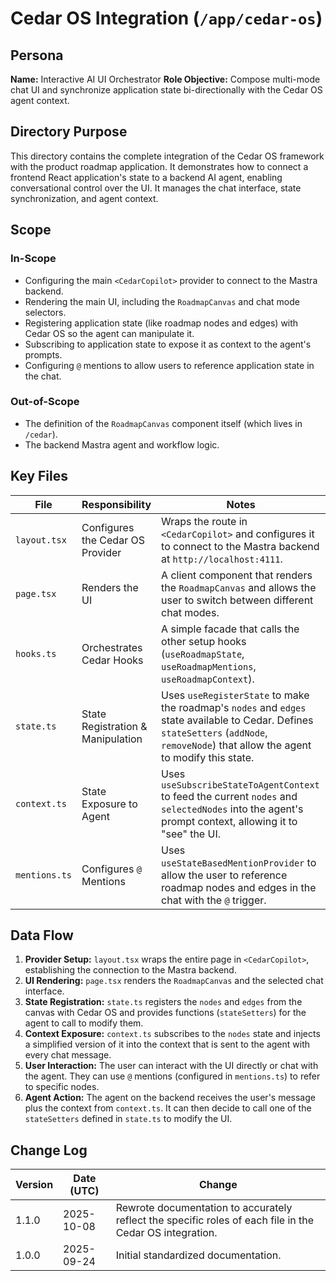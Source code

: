 <!-- AGENTS-META {"title":"Cedar OS Integration","version":"1.1.0","last_updated":"2025-10-08T08:00:26Z","applies_to":"/app/cedar-os","tags":["layer:frontend","domain:ui","type:integration","status":"stable"],"status":"stable"} -->

# Cedar OS Integration (`/app/cedar-os`)

## Persona

**Name:** Interactive AI UI Orchestrator
**Role Objective:** Compose multi-mode chat UI and synchronize application state bi-directionally with the Cedar OS agent context.

## Directory Purpose

This directory contains the complete integration of the Cedar OS framework with the product roadmap application. It demonstrates how to connect a frontend React application's state to a backend AI agent, enabling conversational control over the UI. It manages the chat interface, state synchronization, and agent context.

## Scope

### In-Scope

- Configuring the main `<CedarCopilot>` provider to connect to the Mastra backend.
- Rendering the main UI, including the `RoadmapCanvas` and chat mode selectors.
- Registering application state (like roadmap nodes and edges) with Cedar OS so the agent can manipulate it.
- Subscribing to application state to expose it as context to the agent's prompts.
- Configuring `@` mentions to allow users to reference application state in the chat.

### Out-of-Scope

- The definition of the `RoadmapCanvas` component itself (which lives in `/cedar`).
- The backend Mastra agent and workflow logic.

## Key Files

| File          | Responsibility                    | Notes                                                                                                                                                                                   |
| ------------- | --------------------------------- | --------------------------------------------------------------------------------------------------------------------------------------------------------------------------------------- |
| `layout.tsx`  | Configures the Cedar OS Provider  | Wraps the route in `<CedarCopilot>` and configures it to connect to the Mastra backend at `http://localhost:4111`.                                                                      |
| `page.tsx`    | Renders the UI                    | A client component that renders the `RoadmapCanvas` and allows the user to switch between different chat modes.                                                                         |
| `hooks.ts`    | Orchestrates Cedar Hooks          | A simple facade that calls the other setup hooks (`useRoadmapState`, `useRoadmapMentions`, `useRoadmapContext`).                                                                        |
| `state.ts`    | State Registration & Manipulation | Uses `useRegisterState` to make the roadmap's `nodes` and `edges` state available to Cedar. Defines `stateSetters` (`addNode`, `removeNode`) that allow the agent to modify this state. |
| `context.ts`  | State Exposure to Agent           | Uses `useSubscribeStateToAgentContext` to feed the current `nodes` and `selectedNodes` into the agent's prompt context, allowing it to "see" the UI.                                    |
| `mentions.ts` | Configures `@` Mentions           | Uses `useStateBasedMentionProvider` to allow the user to reference roadmap nodes and edges in the chat with the `@` trigger.                                                            |

## Data Flow

1. **Provider Setup:** `layout.tsx` wraps the entire page in `<CedarCopilot>`, establishing the connection to the Mastra backend.
2. **UI Rendering:** `page.tsx` renders the `RoadmapCanvas` and the selected chat interface.
3. **State Registration:** `state.ts` registers the `nodes` and `edges` from the canvas with Cedar OS and provides functions (`stateSetters`) for the agent to call to modify them.
4. **Context Exposure:** `context.ts` subscribes to the `nodes` state and injects a simplified version of it into the context that is sent to the agent with every chat message.
5. **User Interaction:** The user can interact with the UI directly or chat with the agent. They can use `@` mentions (configured in `mentions.ts`) to refer to specific nodes.
6. **Agent Action:** The agent on the backend receives the user's message plus the context from `context.ts`. It can then decide to call one of the `stateSetters` defined in `state.ts` to modify the UI.

## Change Log

| Version | Date (UTC) | Change                                                                                                   |
| ------- | ---------- | -------------------------------------------------------------------------------------------------------- |
| 1.1.0   | 2025-10-08 | Rewrote documentation to accurately reflect the specific roles of each file in the Cedar OS integration. |
| 1.0.0   | 2025-09-24 | Initial standardized documentation.                                                                      |
